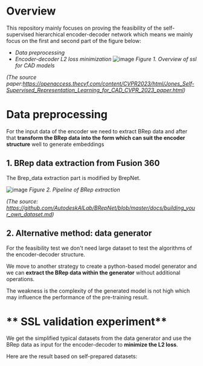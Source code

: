 # **Overview**

This repository mainly focuses on proving the feasibility of the self-supervised hierarchical encoder-decoder network which means we mainly focus on the first and second part of the figure below:
- *Data preprocessing*
- *Encoder-decoder L2 loss minimization*
![image](https://github.com/user-attachments/assets/528f34d8-9f0e-4bac-86e6-a8b925c73020)
*Figure 1. Overview of ssl for CAD models*

*(The source paper:https://openaccess.thecvf.com/content/CVPR2023/html/Jones_Self-Supervised_Representation_Learning_for_CAD_CVPR_2023_paper.html)*

# **Data preprocessing**

For the input data of the encoder we need to extract BRep data and after that **transform the BRep data into the form which can suit the encoder structure** well to generate embeddings

## **1. BRep data extraction from Fusion 360**

The Brep_data extraction part is modified by BrepNet.

![image](https://github.com/user-attachments/assets/31ed605b-fd09-4953-ad74-292974f4b308)
*Figure 2. Pipeline of BRep extraction*

*(The source: https://github.com/AutodeskAILab/BRepNet/blob/master/docs/building_your_own_dataset.md)*

## **2. Alternative method: data generator**

For the feasibility test we don't need large dataset to test the algorithms of the encoder-decoder structure.

We move to another strategy to create a python-based model generator and we can **extract the BRep data within the generator** without additional operations.

The weakness is the complexity of the generated model is not high which may influence the performance of the pre-training result.


# ** SSL validation experiment**
We get the simplified typical datasets from the data generator and use the BRep data as input for the encoder-decoder to **minimize the L2 loss**.

Here are the result based on self-prepared datasets:
